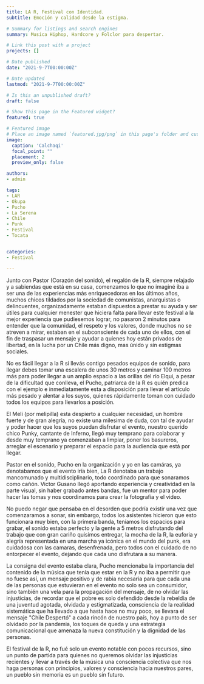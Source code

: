 ```yaml
---
title: LA R, Festival con Identidad.
subtitle: Emoción y calidad desde la estigma.

# Summary for listings and search engines
summary: Musica Hiphop, Hardcore y Folclor para despertar.

# Link this post with a project
projects: []

# Date published
date: "2021-9-7T00:00:00Z"

# Date updated
lastmod: "2021-9-7T00:00:00Z"

# Is this an unpublished draft?
draft: false

# Show this page in the Featured widget?
featured: true

# Featured image
# Place an image named `featured.jpg/png` in this page's folder and customize its options here.
image:
  caption: 'Calchaqi'
  focal_point: ""
  placement: 2
  preview_only: false

authors:
- admin

tags:
- LAR
- Okupa
- Pucho
- La Serena
- Chile
- Punk
- Festival
- Tocata


categories:
- Festival

---
```

Junto con Pastor (Corazón del sonido), el regalón de la R, siempre relajado y a sabiendas que está en su casa, comenzamos lo que no imaginé iba a ser una de las experiencias más enriquecedoras en los últimos años, muchos chicos tildados por la sociedad de comunistas, anarquistas o delincuentes, organizadamente estaban dispuestos a prestar su ayuda y ser útiles para cualquier menester que hiciera falta para llevar este festival a la mejor experiencia que pudiesemos lograr, no pasaron 2 minutos para entender que la comunidad, el respeto y los valores, donde muchos no se atreven a mirar, estaban en el subconsciente de cada uno de ellos, con el fin de traspasar un mensaje y ayudar a quienes hoy están privados de libertad, en la lucha por un Chile más digno, mas únido y sin estigmas sociales.

No es fácil llegar a la R si llevás contigo pesados equipos de sonido, para llegar debes tomar una escalera de unos 30 metros y caminar 100 metros más para poder llegar a un amplio espacio a las orillas del río Elqui, a pesar de la dificultad que conlleva, el Pucho, patriarca de la R es quién predica con el ejemplo e inmediatamente esta a disposición para llevar el artículo más pesado y alentar a los suyos, quienes rápidamente toman con cuidado todos los equipos para llevarlos a posición.

El Meli (por melipilla) esta despierto a cualquier necesidad, un hombre fuerte y de gran alegría, no existe una milesima de duda, con tal de ayudar y poder hacer que los suyos puedan disfrutar el evento, nuestro querido chico Punky, cantante de Inferno, llegó muy temprano para colaborar y desde muy temprano ya comenzaban a limpiar, poner los basureros, arreglar el escenario y preparar el espacio para la audiencia que está por llegar.

Pastor en el sonido, Pucho en la organización y yo en las camáras, ya denotabamos que el evento iría bien, La R denotaba un trabajo mancomunado y multidisciplinario, todo coordinado para que sonaramos como cañón. Victor Gusano llegó aportando experiencia y creatividad en la parte visual, sin haber grabado antes bandas, fue un mentor para poder hacer las tomas y nos coordinamos para crear la fotografía y el video. 

No puedo negar que pensaba en el desorden que podría existir una vez que comenzaramos a sonar, sin embargo, todos los asistentes hicieron que esto funcionara muy bien, con la primera banda, teníamos los espacios para grabar, el sonido estaba perfecto y la gente a 5 metros disfrutando del trabajo que con gran cariño quisimos entregar, la mocha de la R, la euforia y alegría representada en una marcha ya icónica en el mundo del punk, era cuidadosa con las camaras, desenfrenada, pero todos con el cuidado de no entorpecer el evento, dejando que cada uno disfrutara a su manera.

La consigna del evento estaba clara, Pucho mencionaba la importancia del contenido de la música que tenía que estar en la R y no iba a permitir que no fuese así, un mensaje positivo y de rabia necesaria para que cada una de las personas que estuvieran en el evento no solo sea un consumidor, sino también una vela para la propagación del mensaje, de no olvidar las injusticias, de recordar que el pobre es solo defendido desde la rebeldía de una juventud agotada, olvidada y estigmatizada, consciencia de la realidad sistemática que ha llevado a que hasta hace no muy poco, se llevara el mensaje "Chile Despertó" a cada rincón de nuestro país, hoy a punto de ser olvidado por la pandemia, los toques de queda y una estrategia comunicacional que amenaza la nueva constitución y la dignidad de las personas.

El festival de la R, no fué solo un evento notable con pocos recursos, sino un punto de partida para quienes no queremos olvidar las injusticias recientes y llevar a través de la música una consciencia colectiva que nos haga personas con principios, valores y consciencia hacia nuestros pares, un pueblo sin memoria es un pueblo sin futuro.





